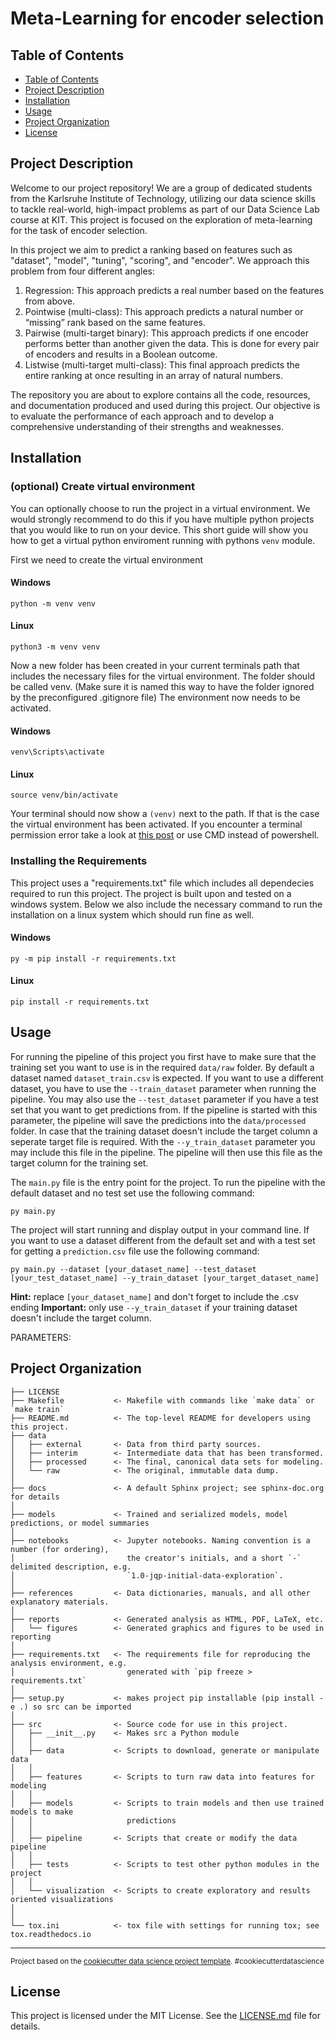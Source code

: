 # Meta-Learning for encoder selection

## Table of Contents
- [Table of Contents](#table-of-contents)
- [Project Description](#project-description)
- [Installation](#installation)
- [Usage](#usage)
- [Project Organization](#project-organization)
- [License](#license)

## Project Description
Welcome to our project repository! We are a group of dedicated students from the Karlsruhe Institute of Technology, utilizing our data science skills to tackle real-world, high-impact problems as part of our Data Science Lab course at KIT. This project is focused on the exploration of meta-learning for the task of encoder selection.

In this project we aim to predict a ranking based on features such as "dataset", "model", "tuning", "scoring", and "encoder". We approach this problem from four different angles:

1. Regression: This approach predicts a real number based on the features from above.
2. Pointwise (multi-class): This approach predicts a natural number or “missing” rank based on the same features.
3. Pairwise (multi-target binary): This approach predicts if one encoder performs better than another given the data. This is done for every pair of encoders and results in a Boolean outcome.
4. Listwise (multi-target multi-class): This final approach predicts the entire ranking at once resulting in an array of natural numbers.

The repository you are about to explore contains all the code, resources, and documentation produced and used during this project. Our objective is to evaluate the performance of each approach and to develop a comprehensive understanding of their strengths and weaknesses.

## Installation

###  (optional) Create virtual environment
You can optionally choose to run the project in a virtual environment. We would strongly recommend to do this if you have multiple python projects that you would like to run on your device. This short guide will show you how to get a virtual python enviroment running with pythons `venv` module.

First we need to create the virtual environment

#### Windows
```
python -m venv venv
```

#### Linux
```
python3 -m venv venv
```

Now a new folder has been created in your current terminals path that includes the necessary files for the virtual environment. The folder should be called venv. (Make sure it is named this way to have the folder ignored by the preconfigured .gitignore file) The environment now needs to be activated. 

#### Windows
```
venv\Scripts\activate
```

#### Linux
```
source venv/bin/activate
```

Your terminal should now show a `(venv)` next to the path. If that is the case the virtual environment has been activated. If you encounter a terminal permission error take a look at [this post](https://stackoverflow.com/questions/56199111/visual-studio-code-cmd-error-cannot-be-loaded-because-running-scripts-is-disabl) or use CMD instead of powershell.

### Installing the Requirements
This project uses a "requirements.txt" file which includes all dependecies required to run this project. The project is built upon and tested on a windows system. Below we also include the necessary command to run the installation on a linux system which should run fine as well.


#### Windows

```
py -m pip install -r requirements.txt
```

#### Linux

```
pip install -r requirements.txt
```

## Usage
For running the pipeline of this project you first have to make sure that the training set you want to use is in the required `data/raw` folder. By default a dataset named `dataset_train.csv` is expected. If you want to use a different dataset, you have to use the `--train_dataset` parameter when running the pipeline. You may also use the `--test_dataset` parameter if you have a test set that you want to get predictions from. If the pipeline is started with this parameter, the pipeline will save the predictions into the `data/processed` folder. In case that the training dataset doesn't include the target column a seperate target file is required. With the `--y_train_dataset` parameter you may include this file in the pipeline. The pipeline will then use this file as the target column for the training set. 

The `main.py` file is the entry point for the project. To run the pipeline with the default dataset and no test set use the following command:
```
py main.py
```
The project will start running and display output in your command line. If you want to use a dataset different from the default set and with a test set for getting a `prediction.csv` file use the following command:
```
py main.py --dataset [your_dataset_name] --test_dataset [your_test_dataset_name] --y_train_dataset [your_target_dataset_name]
```
**Hint:** replace `[your_dataset_name]` and don't forget to include the .csv ending
**Important:** only use `--y_train_dataset` if your training dataset doesn't include the target column. 

PARAMETERS:

## Project Organization

    ├── LICENSE
    ├── Makefile           <- Makefile with commands like `make data` or `make train`
    ├── README.md          <- The top-level README for developers using this project.
    ├── data
    │   ├── external       <- Data from third party sources.
    │   ├── interim        <- Intermediate data that has been transformed.
    │   ├── processed      <- The final, canonical data sets for modeling.
    │   └── raw            <- The original, immutable data dump.
    │
    ├── docs               <- A default Sphinx project; see sphinx-doc.org for details
    │
    ├── models             <- Trained and serialized models, model predictions, or model summaries
    │
    ├── notebooks          <- Jupyter notebooks. Naming convention is a number (for ordering),
    │                         the creator's initials, and a short `-` delimited description, e.g.
    │                         `1.0-jqp-initial-data-exploration`.
    │
    ├── references         <- Data dictionaries, manuals, and all other explanatory materials.
    │
    ├── reports            <- Generated analysis as HTML, PDF, LaTeX, etc.
    │   └── figures        <- Generated graphics and figures to be used in reporting
    │
    ├── requirements.txt   <- The requirements file for reproducing the analysis environment, e.g.
    │                         generated with `pip freeze > requirements.txt`
    │
    ├── setup.py           <- makes project pip installable (pip install -e .) so src can be imported
    │
    ├── src                <- Source code for use in this project.
    │   ├── __init__.py    <- Makes src a Python module
    │   │
    │   ├── data           <- Scripts to download, generate or manipulate data
    │   │   
    │   ├── features       <- Scripts to turn raw data into features for modeling
    │   │   
    │   ├── models         <- Scripts to train models and then use trained models to make
    │   │                     predictions
    │   │
    │   ├── pipeline       <- Scripts that create or modify the data pipeline
    │   │
    │   ├── tests          <- Scripts to test other python modules in the project
    │   │
    │   └── visualization  <- Scripts to create exploratory and results oriented visualizations
    │       
    │
    └── tox.ini            <- tox file with settings for running tox; see tox.readthedocs.io


--------

<p><small>Project based on the <a target="_blank" href="https://drivendata.github.io/cookiecutter-data-science/">cookiecutter data science project template</a>. #cookiecutterdatascience</small></p>

## License

This project is licensed under the MIT License. See the [LICENSE.md](LICENSE.md) file for details.
